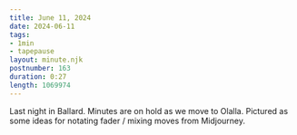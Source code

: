 ```yaml
---
title: June 11, 2024
date: 2024-06-11
tags:
- 1min
- tapepause
layout: minute.njk
postnumber: 163
duration: 0:27
length: 1069974
---
```

Last night in Ballard. Minutes are on hold as we move to Olalla. Pictured as some ideas for notating fader / mixing moves from Midjourney.